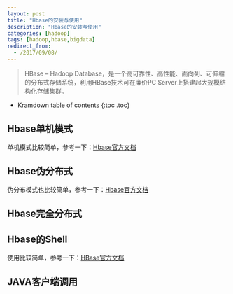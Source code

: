 ```yaml
---
layout: post
title: "Hbase的安装与使用"
description: "Hbase的安装与使用"
categories: [hadoop]
tags: [hadoop,hbase,bigdata]
redirect_from:
  - /2017/09/08/
---
```


> HBase – Hadoop Database，是一个高可靠性、高性能、面向列、可伸缩的分布式存储系统，利用HBase技术可在廉价PC Server上搭建起大规模结构化存储集群。

* Kramdown table of contents
{:toc .toc}

## Hbase单机模式

单机模式比较简单，参考一下：[Hbase官方文档](http://abloz.com/hbase/book.html#quickstart)

## Hbase伪分布式
伪分布模式也比较简单，参考一下：[Hbase官方文档 ](http://abloz.com/hbase/book.html#standalone_dist)  

## Hbase完全分布式

## Hbase的Shell  
使用比较简单，参考一下：[HBase官方文档](http://abloz.com/hbase/book.html#shell_exercises)

## JAVA客户端调用

